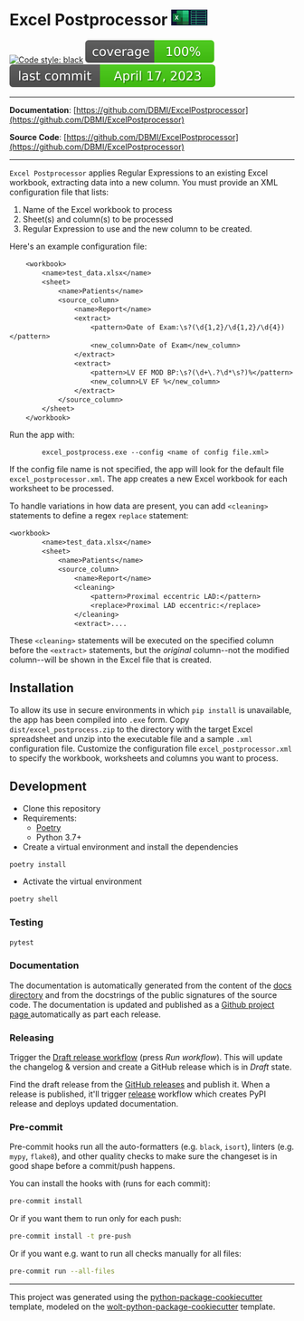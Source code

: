 # Excel Postprocessor ![image info](./pictures/excel_processor.png) 

[![Code style: black](https://img.shields.io/badge/code%20style-black-000000.svg)](https://github.com/psf/black)
![Coverage Status](./.github/badges/coverage-badge.svg?dummy=8484744)
![Last Commit Date](./.github/badges/last-commit-badge.svg?dummy=8484744)

---

**Documentation**: [https://github.com/DBMI/ExcelPostprocessor](https://github.com/DBMI/ExcelPostprocessor)

**Source Code**: [https://github.com/DBMI/ExcelPostprocessor](https://github.com/DBMI/ExcelPostprocessor)

---

`Excel Postprocessor` applies Regular Expressions to an existing Excel workbook, extracting data
        into a new column. You must provide an XML configuration file that lists:
1. Name of the Excel workbook to process
2. Sheet(s) and column(s) to be processed
3. Regular Expression to use and the new column to be created.

 Here's an example configuration file:

        <workbook>
            <name>test_data.xlsx</name>
            <sheet>
                <name>Patients</name>
                <source_column>
                    <name>Report</name>
                    <extract>
                        <pattern>Date of Exam:\s?(\d{1,2}/\d{1,2}/\d{4})</pattern>
                        <new_column>Date of Exam</new_column>
                    </extract>
                    <extract>
                        <pattern>LV EF MOD BP:\s?(\d+\.?\d*\s?)%</pattern>
                        <new_column>LV EF %</new_column>
                    </extract>
                </source_column>
            </sheet>
        </workbook>

Run the app with:

            excel_postprocess.exe --config <name of config file.xml>

If the config file name is not specified, the app will look for the default file `excel_postprocessor.xml`.
The app creates a new Excel workbook for each worksheet to be processed.

To handle variations in how data are present, you can add `<cleaning>` statements to define a regex `replace` statement:

    <workbook>
            <name>test_data.xlsx</name>
            <sheet>
                <name>Patients</name>
                <source_column>
                    <name>Report</name>
                    <cleaning>
                        <pattern>Proximal eccentric LAD:</pattern>
                        <replace>Proximal LAD eccentric:</replace>
                    </cleaning>
                    <extract>....

These `<cleaning>` statements will be executed on the specified column before the `<extract>` statements,
but the _original_ column--not the modified column--will be shown in the Excel file that is created. 
## Installation
To allow its use in secure environments in which `pip install` is unavailable, the app has been compiled into `.exe` form.
Copy `dist/excel_postprocess.zip` to the directory with the target Excel spreadsheet and unzip into the executable file and a sample `.xml` configuration file.
Customize the configuration file `excel_postprocessor.xml` to specify the workbook, worksheets and
columns you want to process.

## Development

* Clone this repository
* Requirements:
  * [Poetry](https://python-poetry.org/)
  * Python 3.7+
* Create a virtual environment and install the dependencies

```sh
poetry install
```

* Activate the virtual environment

```sh
poetry shell
```

### Testing

```sh
pytest
```

### Documentation

The documentation is automatically generated from the content of the [docs directory](./docs) and from the docstrings
 of the public signatures of the source code. The documentation is updated and published as a [Github project page
 ](https://pages.github.com/) automatically as part each release.

### Releasing

Trigger the [Draft release workflow](https://github.com/DBMI/ExcelPostprocessor/actions/workflows/draft_release.yml)
(press _Run workflow_). This will update the changelog & version and create a GitHub release which is in _Draft_ state.

Find the draft release from the
[GitHub releases](https://github.com/DBMI/ExcelPostprocessor/releases) and publish it. When
 a release is published, it'll trigger [release](https://github.com/DBMI/ExcelPostprocessor/blob/master/.github/workflows/release.yml) workflow which creates PyPI
 release and deploys updated documentation.

### Pre-commit

Pre-commit hooks run all the auto-formatters (e.g. `black`, `isort`), linters (e.g. `mypy`, `flake8`), and other quality
 checks to make sure the changeset is in good shape before a commit/push happens.

You can install the hooks with (runs for each commit):

```sh
pre-commit install
```

Or if you want them to run only for each push:

```sh
pre-commit install -t pre-push
```

Or if you want e.g. want to run all checks manually for all files:

```sh
pre-commit run --all-files
```

---

This project was generated using the [python-package-cookiecutter](https://github.com/DBMI/python-package-cookiecutter) template, modeled on the [wolt-python-package-cookiecutter](https://github.com/woltapp/wolt-python-package-cookiecutter) template.
